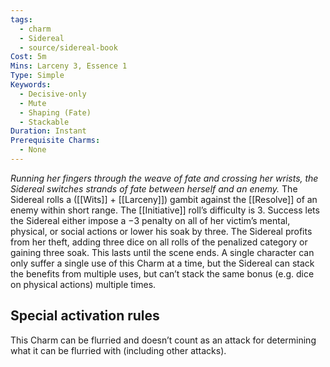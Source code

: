 ```yaml
---
tags:
  - charm
  - Sidereal
  - source/sidereal-book
Cost: 5m
Mins: Larceny 3, Essence 1
Type: Simple
Keywords:
  - Decisive-only
  - Mute
  - Shaping (Fate)
  - Stackable
Duration: Instant
Prerequisite Charms:
  - None
---
```

*Running her fingers through the weave of fate and crossing her wrists, the Sidereal switches strands of fate between herself and an enemy.*
The Sidereal rolls a ([[Wits]] + [[Larceny]]) gambit against the [[Resolve]] of an enemy within short range. The [[Initiative]] roll’s difficulty is 3. Success lets the Sidereal either impose a −3 penalty on all of her victim’s mental, physical, or social actions or lower his soak by three. The Sidereal profits from her theft, adding three dice on all rolls of the penalized category or gaining three soak. This lasts until the scene ends. A single character can only suffer a single use of this Charm at a time, but the Sidereal can stack the benefits from multiple uses, but can’t stack the same bonus (e.g. dice on physical actions) multiple times. 

## Special activation rules

This Charm can be flurried and doesn’t count as an attack for determining what it can be flurried with (including other attacks).